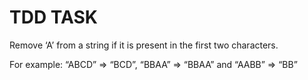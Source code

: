 # TDD TASK

Remove ‘A’ from a string if it is present in the first two characters. 

For example:
“ABCD” => “BCD”, “BBAA” => “BBAA” and “AABB” => “BB”
